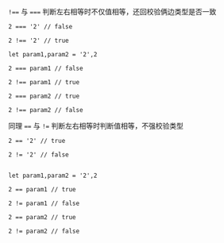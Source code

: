 `!==` 与 `===` 判断左右相等时不仅值相等，还回校验俩边类型是否一致

```
2 === '2' // false

2 !== '2' // true

let param1,param2 = '2',2

2 === param1 // false

2 !== param1 // true

2 === param2 // true

2 !== param2 // false

```

同理 `==` 与 `!=` 判断左右相等时判断值相等，不强校验类型

```
2 == '2' // true

2 != '2' // false


let param1,param2 = '2',2

2 == param1 // true

2 != param1 // false

2 == param2 // true

2 != param2 // false
```
